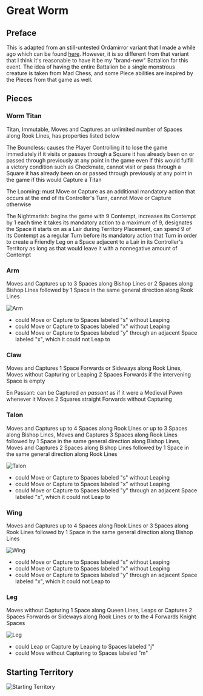 # Great Worm
## Preface
This is adapted from an still-untested Ordamirror variant that I made a while ago which can be found [here](https://praseodymiumspike.neocities.org/Snake_in_Ordamirror). However, it is so different from that variant that I think it's reasonable to have it be my "brand-new" Battalion for this event. The idea of having the entire Battalion be a single monstrous creature is taken from Mad Chess, and some Piece abilities are inspired by the Pieces from that game as well.
## Pieces
### Worm Titan
Titan, Immutable, Moves and Captures an unlimited number of Spaces along Rook Lines, has properties listed below

The Boundless: causes the Player Controlling it to lose the game immediately if it visits or passes through a Square it has already been on or passed through previously at any point in the game even if this would fulfill a victory condition such as Checkmate, cannot visit or pass through a Square it has already been on or passed through previously at any point in the game if this would Capture a Titan

The Looming: must Move or Capture as an additional mandatory action that occurs at the end of its Controller's Turn, cannot Move or Capture otherwise

The Nightmarish: begins the game with 9 Contempt, increases its Contempt by 1 each time it takes its mandatory action to a maximum of 9, designates the Space it starts on as a Lair during Territory Placement, can spend 9 of its Contempt as a regular Turn before its mandatory action that Turn in order to create a Friendly Leg on a Space adjacent to a Lair in its Controller's Territory as long as that would leave it with a nonnegative amount of Contempt
### Arm
Moves and Captures up to 3 Spaces along Bishop Lines or 2 Spaces along Bishop Lines followed by 1 Space in the same general direction along Rook Lines

![Arm](https://github.com/user-attachments/assets/7c04e960-8730-4a3b-b8a9-123f030bb1e2)
* could Move or Capture to Spaces labeled "s" without Leaping
* could Move or Capture to Spaces labeled "x" without Leaping
* could Move or Capture to Spaces labeled "y" through an adjacent Space labeled "x", which it could not Leap to
### Claw
Moves and Captures 1 Space Forwards or Sideways along Rook Lines, Moves without Capturing or Leaping 2 Spaces Forwards if the intervening Space is empty

En Passant: can be Captured *en passant* as if it were a Medieval Pawn whenever it Moves 2 Squares straight Forwards without Capturing
### Talon
Moves and Captures up to 4 Spaces along Rook Lines or up to 3 Spaces along Bishop Lines, Moves and Captures 3 Spaces along Rook Lines followed by 1 Space in the same general direction along Bishop Lines, Moves and Captures 2 Spaces along Bishop Lines followed by 1 Space in the same general direction along Rook Lines

![Talon](https://github.com/user-attachments/assets/cf9bb05f-e5e8-4369-aea0-af604f07810b)
* could Move or Capture to Spaces labeled "s" without Leaping
* could Move or Capture to Spaces labeled "x" without Leaping
* could Move or Capture to Spaces labeled "y" through an adjacent Space labeled "x", which it could not Leap to
### Wing
Moves and Captures up to 4 Spaces along Rook Lines or 3 Spaces along Rook Lines followed by 1 Space in the same general direction along Bishop Lines

![Wing](https://github.com/user-attachments/assets/93710d79-b277-43ab-adb4-7af5691015cd)
* could Move or Capture to Spaces labeled "s" without Leaping
* could Move or Capture to Spaces labeled "x" without Leaping
* could Move or Capture to Spaces labeled "y" through an adjacent Space labeled "x", which it could not Leap to
### Leg
Moves without Capturing 1 Space along Queen Lines, Leaps or Captures 2 Spaces Forwards or Sideways along Rook Lines or to the 4 Forwards Knight Spaces

![Leg](https://github.com/user-attachments/assets/394042f3-f392-4d94-b214-aa2a96382432)
* could Leap or Capture by Leaping to Spaces labeled "j"
* could Move without Capturing to Spaces labeled "m"
## Starting Territory
![Starting Territory](https://github.com/user-attachments/assets/8158ef7f-2fda-4289-9afd-fed66cb737c6)
